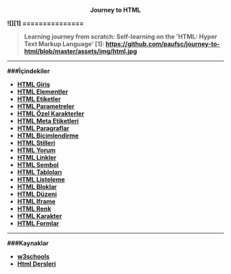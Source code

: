 <p align="center"><b>Journey to HTML </p>
![][1]
===============

>Learning journey from scratch: Self-learning on the 'HTML: Hyper Text Markup Language' 
[1]: https://github.com/paufsc/journey-to-html/blob/master/assets/img/html.jpg


-------------------
###İçindekiler

* [HTML Giriş](./docs/tr/HTML.md)
* [HTML Elementler](./docs/tr/Elementler.md)     
* [HTML Etiketler](./docs/tr/Etiketler.md)   
* [HTML Parametreler](./docs/tr/Parametreler.md) 
* [HTML Özel Karakterler](./docs/tr/OzelKarakterler.md) 
* [HTML Meta Etiketleri](./docs/tr/Meta.md) 
* [HTML Paragraflar](./docs/tr/Paragraf.md)
* [HTML Biçimlendirme](./docs/tr/bicimlendirme.md) 
* [HTML Stilleri](./docs/tr/stil.md) 
* [HTML Yorum](./docs/tr/yorumSatiri.md) 
* [HTML Linkler](./docs/tr/Baglanti.md) 
* [HTML Sembol](./docs/tr/sembol.md) 
* [HTML Tabloları](./docs/tr/tablolama.md) 
* [HTML Listeleme](./docs/tr/listeleme.md) 
* [HTML Bloklar](./docs/tr/bloklar.md) 
* [HTML Düzeni](./docs/tr/tasarim.md) 
* [HTML Iframe](./docs/tr/iframe.md)   
* [HTML Renk](./docs/tr/renkler.md) 
* [HTML Karakter](./docs/tr/karakterler.md) 
* [HTML Formlar](./docs/tr/formlar.md) 


-----------------------
###Kaynaklar

* [w3schools](http://www.w3schools.com/html/)
* [Html Dersleri](http://www.htmldersleri.org/)
